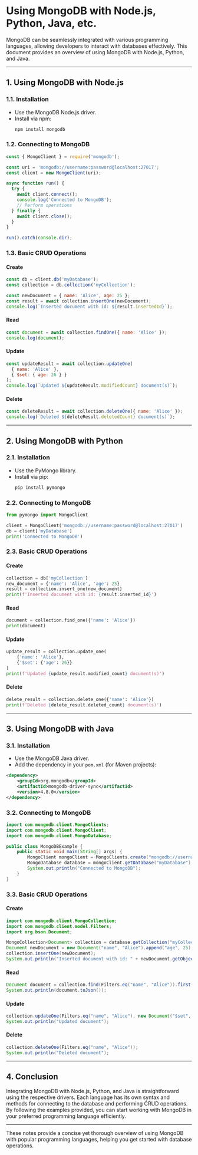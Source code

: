 # **Using MongoDB with Node.js, Python, Java, etc.**

MongoDB can be seamlessly integrated with various programming languages, allowing developers to interact with databases effectively. This document provides an overview of using MongoDB with Node.js, Python, and Java.

---

## **1. Using MongoDB with Node.js**

### **1.1. Installation**
- Use the MongoDB Node.js driver.
- Install via npm:
  ```bash
  npm install mongodb
  ```

### **1.2. Connecting to MongoDB**
```javascript
const { MongoClient } = require('mongodb');

const uri = 'mongodb://username:password@localhost:27017';
const client = new MongoClient(uri);

async function run() {
  try {
    await client.connect();
    console.log('Connected to MongoDB');
    // Perform operations
  } finally {
    await client.close();
  }
}

run().catch(console.dir);
```

### **1.3. Basic CRUD Operations**

#### **Create**
```javascript
const db = client.db('myDatabase');
const collection = db.collection('myCollection');

const newDocument = { name: 'Alice', age: 25 };
const result = await collection.insertOne(newDocument);
console.log(`Inserted document with id: ${result.insertedId}`);
```

#### **Read**
```javascript
const document = await collection.findOne({ name: 'Alice' });
console.log(document);
```

#### **Update**
```javascript
const updateResult = await collection.updateOne(
  { name: 'Alice' },
  { $set: { age: 26 } }
);
console.log(`Updated ${updateResult.modifiedCount} document(s)`);
```

#### **Delete**
```javascript
const deleteResult = await collection.deleteOne({ name: 'Alice' });
console.log(`Deleted ${deleteResult.deletedCount} document(s)`);
```

---

## **2. Using MongoDB with Python**

### **2.1. Installation**
- Use the PyMongo library.
- Install via pip:
  ```bash
  pip install pymongo
  ```

### **2.2. Connecting to MongoDB**
```python
from pymongo import MongoClient

client = MongoClient('mongodb://username:password@localhost:27017')
db = client['myDatabase']
print('Connected to MongoDB')
```

### **2.3. Basic CRUD Operations**

#### **Create**
```python
collection = db['myCollection']
new_document = {'name': 'Alice', 'age': 25}
result = collection.insert_one(new_document)
print(f'Inserted document with id: {result.inserted_id}')
```

#### **Read**
```python
document = collection.find_one({'name': 'Alice'})
print(document)
```

#### **Update**
```python
update_result = collection.update_one(
    {'name': 'Alice'},
    {'$set': {'age': 26}}
)
print(f'Updated {update_result.modified_count} document(s)')
```

#### **Delete**
```python
delete_result = collection.delete_one({'name': 'Alice'})
print(f'Deleted {delete_result.deleted_count} document(s)')
```

---

## **3. Using MongoDB with Java**

### **3.1. Installation**
- Use the MongoDB Java driver.
- Add the dependency in your `pom.xml` (for Maven projects):
```xml
<dependency>
    <groupId>org.mongodb</groupId>
    <artifactId>mongodb-driver-sync</artifactId>
    <version>4.8.0</version>
</dependency>
```

### **3.2. Connecting to MongoDB**
```java
import com.mongodb.client.MongoClients;
import com.mongodb.client.MongoClient;
import com.mongodb.client.MongoDatabase;

public class MongoDBExample {
    public static void main(String[] args) {
        MongoClient mongoClient = MongoClients.create("mongodb://username:password@localhost:27017");
        MongoDatabase database = mongoClient.getDatabase("myDatabase");
        System.out.println("Connected to MongoDB");
    }
}
```

### **3.3. Basic CRUD Operations**

#### **Create**
```java
import com.mongodb.client.MongoCollection;
import com.mongodb.client.model.Filters;
import org.bson.Document;

MongoCollection<Document> collection = database.getCollection("myCollection");
Document newDocument = new Document("name", "Alice").append("age", 25);
collection.insertOne(newDocument);
System.out.println("Inserted document with id: " + newDocument.getObjectId("_id"));
```

#### **Read**
```java
Document document = collection.find(Filters.eq("name", "Alice")).first();
System.out.println(document.toJson());
```

#### **Update**
```java
collection.updateOne(Filters.eq("name", "Alice"), new Document("$set", new Document("age", 26)));
System.out.println("Updated document");
```

#### **Delete**
```java
collection.deleteOne(Filters.eq("name", "Alice"));
System.out.println("Deleted document");
```

---

## **4. Conclusion**

Integrating MongoDB with Node.js, Python, and Java is straightforward using the respective drivers. Each language has its own syntax and methods for connecting to the database and performing CRUD operations. By following the examples provided, you can start working with MongoDB in your preferred programming language efficiently.

--- 

These notes provide a concise yet thorough overview of using MongoDB with popular programming languages, helping you get started with database operations.
